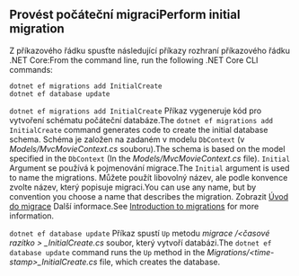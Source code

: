 <a name="cli"></a>
## <a name="perform-initial-migration"></a><span data-ttu-id="b4f29-101">Provést počáteční migraci</span><span class="sxs-lookup"><span data-stu-id="b4f29-101">Perform initial migration</span></span>

<span data-ttu-id="b4f29-102">Z příkazového řádku spusťte následující příkazy rozhraní příkazového řádku .NET Core:</span><span class="sxs-lookup"><span data-stu-id="b4f29-102">From the command line, run the following .NET Core CLI commands:</span></span>

```console
dotnet ef migrations add InitialCreate
dotnet ef database update
```

<span data-ttu-id="b4f29-103">`dotnet ef migrations add InitialCreate` Příkaz vygeneruje kód pro vytvoření schématu počáteční databáze.</span><span class="sxs-lookup"><span data-stu-id="b4f29-103">The `dotnet ef migrations add InitialCreate` command generates code to create the initial database schema.</span></span> <span data-ttu-id="b4f29-104">Schéma je založen na zadaném v modelu `DbContext` (v *Models/MvcMovieContext.cs* souboru).</span><span class="sxs-lookup"><span data-stu-id="b4f29-104">The schema is based on the model specified in the `DbContext` (In the *Models/MvcMovieContext.cs* file).</span></span> <span data-ttu-id="b4f29-105">`Initial` Argument se používá k pojmenování migrace.</span><span class="sxs-lookup"><span data-stu-id="b4f29-105">The `Initial` argument is used to name the migrations.</span></span> <span data-ttu-id="b4f29-106">Můžete použít libovolný název, ale podle konvence zvolte název, který popisuje migraci.</span><span class="sxs-lookup"><span data-stu-id="b4f29-106">You can use any name, but by convention you choose a name that describes the migration.</span></span> <span data-ttu-id="b4f29-107">Zobrazit [Úvod do migrace](xref:data/ef-mvc/migrations#introduction-to-migrations) Další informace.</span><span class="sxs-lookup"><span data-stu-id="b4f29-107">See [Introduction to migrations](xref:data/ef-mvc/migrations#introduction-to-migrations) for more information.</span></span>

<span data-ttu-id="b4f29-108">`dotnet ef database update` Příkaz spustí `Up` metodu *migrace /\<časové razítko > _InitialCreate.cs* soubor, který vytvoří databázi.</span><span class="sxs-lookup"><span data-stu-id="b4f29-108">The `dotnet ef database update` command runs the `Up` method in the *Migrations/\<time-stamp>_InitialCreate.cs* file, which creates the database.</span></span>
